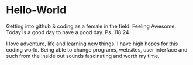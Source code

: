 # Hello-World
Getting into github &amp; coding as a female in the field. Feeling Awesome. Today is a good day to have a good day. Ps. 118:24

I love adventure, life and learning new things. I have high hopes for this coding world. Being able to change programs, websites, user interface and such from the inside out sounds fascinating and worth my time.
